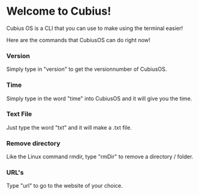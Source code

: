 # Welcome to Cubius!

Cubius OS is a CLI that you can use to make using the terminal easier!

Here are the commands that CubiusOS can do right now!

### Version

Simply type in "version" to get the versionnumber of CubiusOS.

### Time

Simply type in the word "time" into CubiusOS and it will give you the time.

### Text File

Just type the word "txt" and it will make a .txt file.

### Remove directory

Like the Linux command rmdir, type "rmDir" to remove a directory / folder.

### URL's

Type "url" to go to the website of your choice.